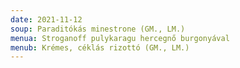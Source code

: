 ```yaml
---
date: 2021-11-12
soup: Paraditókás minestrone (GM., LM.)
menua: Stroganoff pulykaragu hercegnő burgonyával
menub: Krémes, céklás rizottó (GM., LM.)
---
```

